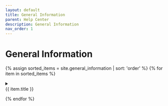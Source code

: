 ```yaml
---
layout: default
title: General Information
parent: Help Center
description: General Information
nav_order: 1
---
```


# General Information

{% assign sorted_items = site.general_information | sort: 'order' %}
{% for item in sorted_items %}

<details>
    <summary><div class="accordion-title">{{ item.title }}</div></summary>
    <a href="{{ item.url }}" target="_blank">Share</a>
    {{item.content}}
</details>

{% endfor %}

